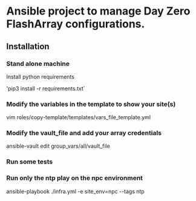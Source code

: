 # Ansible project to manage Day Zero FlashArray configurations.

## Installation 

### Stand alone machine

Install python requirements

'pip3 install -r requirements.txt`

### Modify the variables in the template to show your site(s)
vim roles/copy-template/templates/vars_file_template.yml

### Modify the vault_file and add your array credentials
ansible-vault edit group_vars/all/vault_file

### Run some tests

### Run only the ntp play on the npc environment
ansible-playbook ./infra.yml -e site_env=npc --tags ntp

